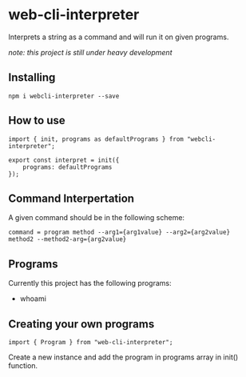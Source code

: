# web-cli-interpreter

Interprets a string as a command and will run it on given programs.

_note: this project is still under heavy development_


## Installing

```npm i webcli-interpreter --save```

## How to use

```
import { init, programs as defaultPrograms } from "webcli-interpreter";

export const interpret = init({
    programs: defaultPrograms
});

```

## Command Interpertation
A given command should be in the following scheme:

```command = program method --arg1={arg1value} --arg2={arg2value}  method2 --method2-arg={arg2value}```

## Programs
Currently this project has the following programs:

- whoami

## Creating your own programs
`import { Program } from "web-cli-interpreter";`

Create a new instance and add the program in programs array in init() function.
